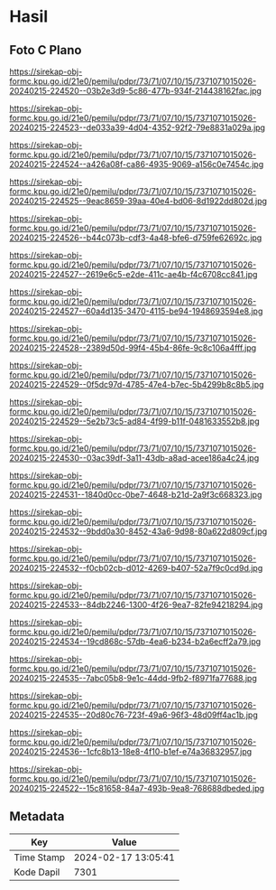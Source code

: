 # Hasil

## Foto C Plano

https://sirekap-obj-formc.kpu.go.id/21e0/pemilu/pdpr/73/71/07/10/15/7371071015026-20240215-224520--03b2e3d9-5c86-477b-934f-214438162fac.jpg

https://sirekap-obj-formc.kpu.go.id/21e0/pemilu/pdpr/73/71/07/10/15/7371071015026-20240215-224523--de033a39-4d04-4352-92f2-79e8831a029a.jpg

https://sirekap-obj-formc.kpu.go.id/21e0/pemilu/pdpr/73/71/07/10/15/7371071015026-20240215-224524--a426a08f-ca86-4935-9069-a156c0e7454c.jpg

https://sirekap-obj-formc.kpu.go.id/21e0/pemilu/pdpr/73/71/07/10/15/7371071015026-20240215-224525--9eac8659-39aa-40e4-bd06-8d1922dd802d.jpg

https://sirekap-obj-formc.kpu.go.id/21e0/pemilu/pdpr/73/71/07/10/15/7371071015026-20240215-224526--b44c073b-cdf3-4a48-bfe6-d759fe62692c.jpg

https://sirekap-obj-formc.kpu.go.id/21e0/pemilu/pdpr/73/71/07/10/15/7371071015026-20240215-224527--2619e6c5-e2de-411c-ae4b-f4c6708cc841.jpg

https://sirekap-obj-formc.kpu.go.id/21e0/pemilu/pdpr/73/71/07/10/15/7371071015026-20240215-224527--60a4d135-3470-4115-be94-1948693594e8.jpg

https://sirekap-obj-formc.kpu.go.id/21e0/pemilu/pdpr/73/71/07/10/15/7371071015026-20240215-224528--2389d50d-99f4-45b4-86fe-9c8c106a4fff.jpg

https://sirekap-obj-formc.kpu.go.id/21e0/pemilu/pdpr/73/71/07/10/15/7371071015026-20240215-224529--0f5dc97d-4785-47e4-b7ec-5b4299b8c8b5.jpg

https://sirekap-obj-formc.kpu.go.id/21e0/pemilu/pdpr/73/71/07/10/15/7371071015026-20240215-224529--5e2b73c5-ad84-4f99-b11f-0481633552b8.jpg

https://sirekap-obj-formc.kpu.go.id/21e0/pemilu/pdpr/73/71/07/10/15/7371071015026-20240215-224530--03ac39df-3a11-43db-a8ad-acee186a4c24.jpg

https://sirekap-obj-formc.kpu.go.id/21e0/pemilu/pdpr/73/71/07/10/15/7371071015026-20240215-224531--1840d0cc-0be7-4648-b21d-2a9f3c668323.jpg

https://sirekap-obj-formc.kpu.go.id/21e0/pemilu/pdpr/73/71/07/10/15/7371071015026-20240215-224532--9bdd0a30-8452-43a6-9d98-80a622d809cf.jpg

https://sirekap-obj-formc.kpu.go.id/21e0/pemilu/pdpr/73/71/07/10/15/7371071015026-20240215-224532--f0cb02cb-d012-4269-b407-52a7f9c0cd9d.jpg

https://sirekap-obj-formc.kpu.go.id/21e0/pemilu/pdpr/73/71/07/10/15/7371071015026-20240215-224533--84db2246-1300-4f26-9ea7-82fe94218294.jpg

https://sirekap-obj-formc.kpu.go.id/21e0/pemilu/pdpr/73/71/07/10/15/7371071015026-20240215-224534--19cd868c-57db-4ea6-b234-b2a6ecff2a79.jpg

https://sirekap-obj-formc.kpu.go.id/21e0/pemilu/pdpr/73/71/07/10/15/7371071015026-20240215-224535--7abc05b8-9e1c-44dd-9fb2-f8971fa77688.jpg

https://sirekap-obj-formc.kpu.go.id/21e0/pemilu/pdpr/73/71/07/10/15/7371071015026-20240215-224535--20d80c76-723f-49a6-96f3-48d09ff4ac1b.jpg

https://sirekap-obj-formc.kpu.go.id/21e0/pemilu/pdpr/73/71/07/10/15/7371071015026-20240215-224536--1cfc8b13-18e8-4f10-b1ef-e74a36832957.jpg

https://sirekap-obj-formc.kpu.go.id/21e0/pemilu/pdpr/73/71/07/10/15/7371071015026-20240215-224522--15c81658-84a7-493b-9ea8-768688dbeded.jpg


## Metadata

| Key        | Value               |
| ---------- | ------------------- |
| Time Stamp | 2024-02-17 13:05:41 |
| Kode Dapil | 7301                |



